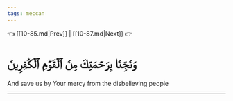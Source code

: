 ```yaml
---
tags: meccan
---
```


👈 [[10-85.md|Prev]] | [[10-87.md|Next]] 👉

# وَنَجِّنَا بِرَحۡمَتِكَ مِنَ ٱلۡقَوۡمِ ٱلۡكَٰفِرِينَ

And save us by Your mercy from the disbelieving people

---

